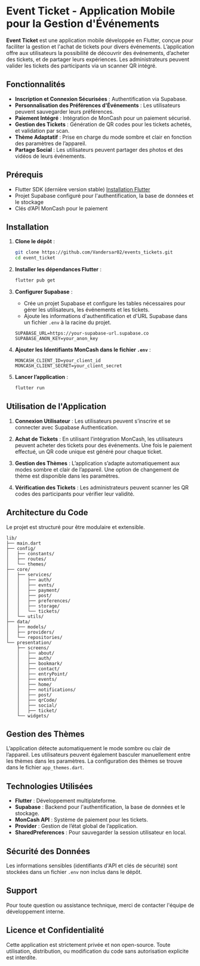 # Event Ticket - Application Mobile pour la Gestion d'Événements

**Event Ticket** est une application mobile développée en Flutter, conçue pour faciliter la gestion et l'achat de tickets pour divers événements. L’application offre aux utilisateurs la possibilité de découvrir des événements, d’acheter des tickets, et de partager leurs expériences. Les administrateurs peuvent valider les tickets des participants via un scanner QR intégré.

## Fonctionnalités

- **Inscription et Connexion Sécurisées** : Authentification via Supabase.
- **Personnalisation des Préférences d'Événements** : Les utilisateurs peuvent sauvegarder leurs préférences.
- **Paiement Intégré** : Intégration de MonCash pour un paiement sécurisé.
- **Gestion des Tickets** : Génération de QR codes pour les tickets achetés, et validation par scan.
- **Thème Adaptatif** : Prise en charge du mode sombre et clair en fonction des paramètres de l’appareil.
- **Partage Social** : Les utilisateurs peuvent partager des photos et des vidéos de leurs événements.

## Prérequis

- Flutter SDK (dernière version stable) [Installation Flutter](https://flutter.dev/docs/get-started/install)
- Projet Supabase configuré pour l'authentification, la base de données et le stockage
- Clés d’API MonCash pour le paiement

## Installation

1. **Clone le dépôt** :

   ```bash
   git clone https://github.com/Vandersar02/events_tickets.git
   cd event_ticket
   ```

2. **Installer les dépendances Flutter** :

   ```bash
   flutter pub get
   ```

3. **Configurer Supabase** :

   - Crée un projet Supabase et configure les tables nécessaires pour gérer les utilisateurs, les événements et les tickets.
   - Ajoute les informations d'authentification et d'URL Supabase dans un fichier `.env` à la racine du projet.

   ```plaintext
   SUPABASE_URL=https://your-supabase-url.supabase.co
   SUPABASE_ANON_KEY=your_anon_key
   ```

4. **Ajouter les Identifiants MonCash dans le fichier `.env`** :

   ```plaintext
   MONCASH_CLIENT_ID=your_client_id
   MONCASH_CLIENT_SECRET=your_client_secret
   ```

5. **Lancer l’application** :

   ```bash
   flutter run
   ```

## Utilisation de l'Application

1. **Connexion Utilisateur** :
   Les utilisateurs peuvent s’inscrire et se connecter avec Supabase Authentication.

2. **Achat de Tickets** :
   En utilisant l’intégration MonCash, les utilisateurs peuvent acheter des tickets pour des événements. Une fois le paiement effectué, un QR code unique est généré pour chaque ticket.

3. **Gestion des Thèmes** :
   L’application s’adapte automatiquement aux modes sombre et clair de l’appareil. Une option de changement de thème est disponible dans les paramètres.

4. **Vérification des Tickets** :
   Les administrateurs peuvent scanner les QR codes des participants pour vérifier leur validité.

## Architecture du Code

Le projet est structuré pour être modulaire et extensible.

```plaintext
lib/
├── main.dart
├── config/
│   ├── constants/
│   ├── routes/
│   └── themes/
├── core/
│   ├── services/
│   │   ├── auth/
│   │   ├── evnts/
│   │   ├── payment/
│   │   ├── post/
│   │   ├── preferences/
│   │   ├── storage/
│   │   └── tickets/
│   └── utils/
├── data/
│   ├── models/
│   ├── providers/
│   └── repositories/
└── presentation/
    ├── screens/
    │   ├── about/
    │   ├── auth/
    │   ├── bookmark/
    │   ├── contact/
    │   ├── entryPoint/
    │   ├── events/
    │   ├── home/
    │   ├── notifications/
    │   ├── post/
    │   ├── qrCode/
    │   ├── social/
    │   ├── ticket/
    └── widgets/
```

## Gestion des Thèmes

L’application détecte automatiquement le mode sombre ou clair de l’appareil. Les utilisateurs peuvent également basculer manuellement entre les thèmes dans les paramètres. La configuration des thèmes se trouve dans le fichier `app_themes.dart`.

## Technologies Utilisées

- **Flutter** : Développement multiplateforme.
- **Supabase** : Backend pour l'authentification, la base de données et le stockage.
- **MonCash API** : Système de paiement pour les tickets.
- **Provider** : Gestion de l’état global de l’application.
- **SharedPreferences** : Pour sauvegarder la session utilisateur en local.

## Sécurité des Données

Les informations sensibles (identifiants d'API et clés de sécurité) sont stockées dans un fichier `.env` non inclus dans le dépôt.

## Support

Pour toute question ou assistance technique, merci de contacter l'équipe de développement interne.

## Licence et Confidentialité

Cette application est strictement privée et non open-source. Toute utilisation, distribution, ou modification du code sans autorisation explicite est interdite.
